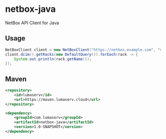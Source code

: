 # netbox-java

NetBox API Client for Java

## Usage

```java
NetBoxClient client = new NetBoxClient("https://netbox.example.com", "mysupersecureapitoken");
client.dcim().getRacks(new DefaultQuery()).forEach(rack -> {
    System.out.println(rack.getName());
});
```

## Maven

```xml
<repository>
    <id>lumaserv</id>
    <url>https://maven.lumaserv.cloud</url>
</repository>
```

```xml
<dependency>
    <groupId>com.lumaserv</groupId>
    <artifactId>netbox-java</artifactId>
    <version>1.0-SNAPSHOT</version>
</dependency>
```